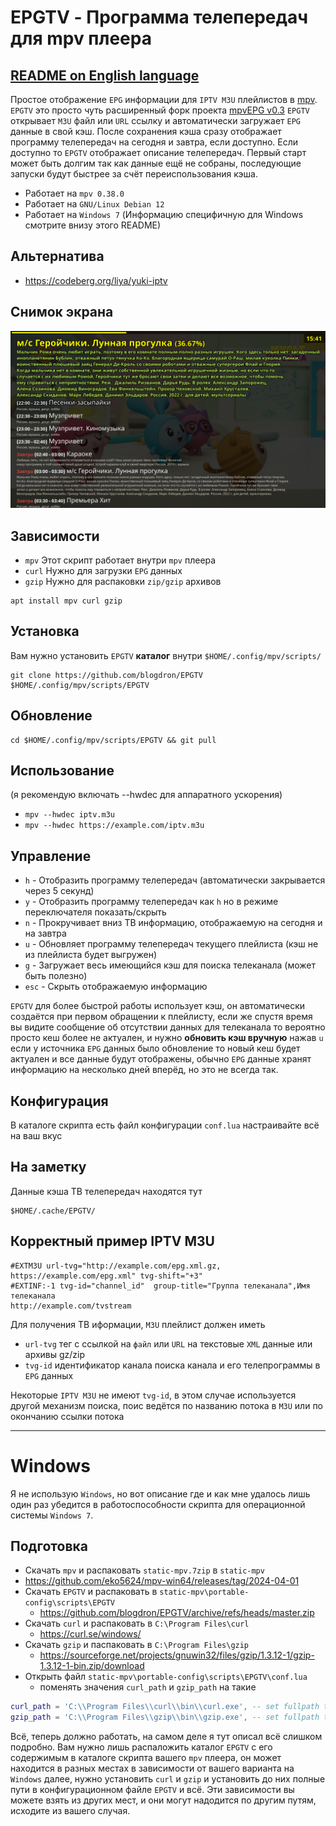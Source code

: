 # EPGTV - Программа телепередач для mpv плеера

## [README on English language](README.md)

Простое отображение `EPG` информации для `IPTV M3U` плейлистов в [mpv](https://mpv.io).
`EPGTV` это просто чуть расширенный форк проекта [mpvEPG v0.3](https://github.com/dafyk/mpvEPG)
`EPGTV` открывает `M3U` файл или `URL` ссылку и автоматически загружает `EPG` данные в свой кэш.
После сохранения кэша сразу отображает программу телепередач на сегодня и завтра, если доступно.
Если доступно то `EPGTV` отображает описание телепередач. Первый старт может быть долгим
так как данные ещё не собраны, последующие запуски будут быстрее за счёт переиспользования кэша.

 * Работает на `mpv 0.38.0`
 * Работает на `GNU/Linux Debian 12`
 * Работает на `Windows 7` (Информацию специфичную для Windows смотрите внизу этого README)

## Альтернатива

 * https://codeberg.org/liya/yuki-iptv

## Снимок экрана

![screenshot](.screenshot/screenshot.png)


## Зависимости

 * `mpv`  Этот скрипт работает внутри `mpv` плеера
 * `curl` Нужно для загрузки `EPG` данных
 * `gzip` Нужно для распаковки `zip/gzip` архивов

```
apt install mpv curl gzip
```

## Установка

Вам нужно установить `EPGTV` **каталог** внутри `$HOME/.config/mpv/scripts/`

```
git clone https://github.com/blogdron/EPGTV  $HOME/.config/mpv/scripts/EPGTV
```

## Обновление

```
cd $HOME/.config/mpv/scripts/EPGTV && git pull
```

## Использование
(я рекомендую включать --hwdec для аппаратного ускорения)

 * `mpv --hwdec iptv.m3u`
 * `mpv --hwdec https://example.com/iptv.m3u`

## Управление

 * `h` -  Отобразить программу телепередач (автоматически закрывается через 5 секунд)
 * `y` -  Отобразить программу телепередач как `h` но в режиме переключателя показать/скрыть
 * `n` -  Прокручивает вниз ТВ информацию, отображаемую на сегодня и на завтра
 * `u` -  Обновляет программу телепередач текущего плейлиста (кэш не из плейлиста будет выгружен)
 * `g` -  Загружает весь имеющийся кэш для поиска телеканала (может быть полезно)
 * `esc` - Скрыть отображаемую информацию

`EPGTV` для более быстрой работы использует кэш, он автоматически создаётся
при первом обращении к плейлисту, если же спустя время вы видите сообщение
об отсутствии данных для телеканала то вероятно просто кеш более не актуален, и
нужно **обновить кэш вручную** нажав `u` если у источника `EPG` данных было обновление
то новый кеш будет актуален и все данные будут отображены, обычно `EPG` данные хранят
информацию на несколько дней вперёд, но это не всегда так.


## Конфигурация

В каталоге скрипта есть файл конфигурации `conf.lua` настраивайте всё на ваш вкус

## На заметку

Данные кэша ТВ телепередач находятся тут

```
$HOME/.cache/EPGTV/
```


## Корректный пример IPTV M3U

```
#EXTM3U url-tvg="http://example.com/epg.xml.gz, https://example.com/epg.xml" tvg-shift="+3"
#EXTINF:-1 tvg-id="channel_id"  group-title="Группа телеканала",Имя телеканала
http://example.com/tvstream
```

Для получения ТВ иформации, `M3U`  плейлист должен иметь

* `url-tvg`  тег с ссылкой на `файл` или `URL` на текстовые `XML` данные или архивы gz/zip
* `tvg-id` идентификатор канала поиска канала и его телепрограммы в `EPG` данных

Некоторые `IPTV M3U` не имеют `tvg-id`, в этом случае используется другой механизм
поиска, поис ведётся по названию потока в `M3U` или по окончанию ссылки потока

--------------

# Windows

Я не использую `Windows`, но вот описание где и как мне удалось лишь один раз
убедится в работоспособности скрипта для операционной системы `Windows 7`.

## Подготовка

* Скачать `mpv`  и распаковать `static-mpv.7zip` в `static-mpv`
 * https://github.com/eko5624/mpv-win64/releases/tag/2024-04-01
* Скачать `EPGTV` и распаковать в `static-mpv\portable-config\scripts\EPGTV`
  * https://github.com/blogdron/EPGTV/archive/refs/heads/master.zip
* Скачать `curl` и распаковать в `C:\Program Files\curl`
  * https://curl.se/windows/
* Скачать `gzip` и паспаковать в `C:\Program Files\gzip`
  * https://sourceforge.net/projects/gnuwin32/files/gzip/1.3.12-1/gzip-1.3.12-1-bin.zip/download
* Открыть файл `static-mpv\portable-config\scripts\EPGTV\conf.lua`
  * поменять значения `curl_path` и `gzip_path` на такие

```lua
curl_path = 'C:\\Program Files\\curl\\bin\\curl.exe', -- set fullpath to you curl installation
gzip_path = 'C:\\Program Files\\gzip\\bin\\gzip.exe', -- set fullpath to you gzip installation
```

Всё, теперь должно работать, на самом деле я тут описал всё слишком подробно.
Вам нужно лишь распаложить каталог `EPGTV` с его содержимым в каталоге скрипта
вашего `mpv` плеера, он может находится в разных местах в зависимости от вашего
варианта на `Windows` далее, нужно установить `curl` и `gzip` и установить до них
полные пути в конфигурационном файле `EPGTV` и всё. Эти зависимости вы можете взять
из других мест, и они могут надодится по другим путям, исходите из вашего случая.


